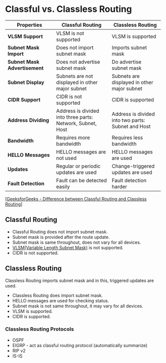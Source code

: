 # Classful vs. Classless Routing

| Properties                    | Classful Routing                                           | Classless Routing                                  |
| ----------------------------- | ---------------------------------------------------------- | -------------------------------------------------- |
| **VLSM Support**              | VLSM is not supported                                      | VLSM is supported                                  |
| **Subnet Mask Import**        | Does not import subnet mask                                | Imports subnet mask                                |
| **Subnet Mask Advertisement** | Does not advertise subnet mask                             | Do advertise subnet mask                           |
| **Subnet Display**            | Subnets are not displayed in other major subnet            | Subnets are displayed in other major subnet        |
| **CIDR Support**              | CIDR is not supported                                      | CIDR is supported                                  |
| **Address Dividing**          | Address is divided into three parts: Network, Subnet, Host | Address is divided into two parts: Subnet and Host |
| **Bandwidth**                 | Requires more bandwidth                                    | Requires less bandwidth                            |
| **HELLO Messages**            | HELLO messages are not used                                | HELLO messages are used                            |
| **Updates**                   | Regular or periodic updates are used                       | Change-triggered updates are used                  |
| **Fault Detection**           | Fault can be detected easily                               | Fault detection harder                             |

[[GeeksforGeeks - Difference between Classful Routing and Classless Routing](https://www.geeksforgeeks.org/difference-between-classful-routing-and-classless-routing/)]

## Classful Routing

- Classful Routing does not import subnet mask.
- Subnet mask is provided after the route update.
- Subnet mask is same throughout, does not vary for all devices.
- [VLSM(Variable Length Subnet Mask)](https://www.geeksforgeeks.org/introduction-of-variable-length-subnet-mask-vlsm/) is not supported.
- CIDR is not supported.

## Classless Routing

Classless Routing imports subnet mask and in this, triggered updates are used.

- Classless Routing does import subnet mask.
- HELLO messages are used for checking status.
- Subnet mask is not same throughout, it may vary for all devices.
- VLSM is supported.
- CIDR is supported.

### Classless Routing Protocols

- OSPF
- EIGRP - act as classful routing protocol (automatically summarize)
- RIP v2
- IS-IS
